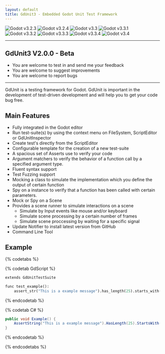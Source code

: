 ```yaml
---
layout: default
title: GdUnit3 - Embedded Godot Unit Test Framework
---
```


<!-- UIkit CSS -->
<link rel="stylesheet" href="https://cdn.jsdelivr.net/npm/uikit@3.7.2/dist/css/uikit.min.css" />

<!-- UIkit JS -->
<script src="https://cdn.jsdelivr.net/npm/uikit@3.7.2/dist/js/uikit.min.js"></script>
<script src="https://cdn.jsdelivr.net/npm/uikit@3.7.2/dist/js/uikit-icons.min.js"></script>

![Godot v3.2.3](https://img.shields.io/badge/Godot-v3.2.3-%23478cbf?logo=godot-engine&logoColor=white)
![Godot v3.2.4](https://img.shields.io/badge/Godot-v3.2.4-%23478cbf?logo=godot-engine&logoColor=white)
![Godot v3.3](https://img.shields.io/badge/Godot-v3.3-%23478cbf?logo=godot-engine&logoColor=white)
![Godot v3.3.1](https://img.shields.io/badge/Godot-v3.3.1-%23478cbf?logo=godot-engine&logoColor=white)
![Godot v3.3.2](https://img.shields.io/badge/Godot-v3.3.2-%23478cbf?logo=godot-engine&logoColor=white)
![Godot v3.3.3](https://img.shields.io/badge/Godot-v3.3.3-%23478cbf?logo=godot-engine&logoColor=white)
![Godot v3.3.4](https://img.shields.io/badge/Godot-v3.3.4-%23478cbf?logo=godot-engine&logoColor=white)
![Godot v3.4](https://img.shields.io/badge/Godot-v3.4-%23478cbf?logo=godot-engine&logoColor=white)

***

## GdUnit3 V2.0.0 - Beta

* You are welcome to test in and send me your feedback
* You are welcome to suggest improvements
* You are welcome to report bugs

***

GdUnit is a testing framework for Godot. GdUnit is important in the development of test-driven development and will help you to get your code bug free.

## Main Features

* Fully integrated in the Godot editor
* Run test-suite(s) by using the context menu on FileSystem, ScriptEditor or GdUnitInspector
* Create test's directly from the ScriptEditor
* Configurable template for the creation of a new test-suite
* A spacious set of Asserts use to verify your code
* Argument matchers to verify the behavior of a function call by a specified argument type.
* Fluent syntax support
* Test Fuzzing support
* Mocking a class to simulate the implementation which you define the output of certain function
* Spy on a instance to verify that a function has been called with certain parameters.
* Mock or Spy on a Scene 
* Provides a scene runner to simulate interactions on a scene 
  * Simulate by Input events like mouse and/or keyboard
  * Simulate scene processing by a certain number of frames
  * Simulate scene proccessing by waiting for a specific signal
* Update Notifier to install latest version from GitHub
* Command Line Tool


## Example
{% codetabs %}

{% codetab GdScript %}
```python
extends GdUnitTestSuite

func test_example():
	assert_str("This is a example message").has_length(25).starts_with("This is a ex")
```
{% endcodetab %}

{% codetab C# %}
```cs
public void Example() {
    AssertString("This is a example message").HasLength(25).StartsWith("This is a ex");
}
```
{% endcodetab %}

{% endcodetabs %}


